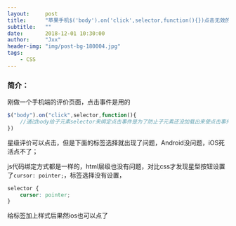 ```yaml
---
layout:     post
title:      "苹果手机$('body').on('click',selector,function(){})点击无效的问题"
subtitle:   ""
date:       2018-12-01 10:30:00
author:     "Jxx"
header-img: "img/post-bg-180004.jpg"
tags:
    - CSS
---
```


### 简介：
刚做一个手机端的评价页面，点击事件是用的
```javascript
$("body").on("click",selector,function(){
    //通过body给子元素selector来绑定点击事件是为了防止子元素还没加载出来使点击事件无效
})
```
星级评价可以点击，但是下面的标签选择就出现了问题，Android没问题，iOS死活点不了；

js代码绑定方式都是一样的，html层级也没有问题，对比css才发现星型按钮设置了`cursor: pointer;`，标签选择没有设置，

```css
selector {
    cursor: pointer;
}
```
给标签加上样式后果然ios也可以点了

